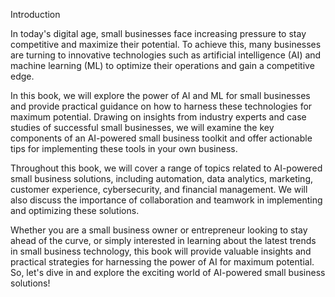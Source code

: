 Introduction

In today's digital age, small businesses face increasing pressure to stay competitive and maximize their potential. To achieve this, many businesses are turning to innovative technologies such as artificial intelligence (AI) and machine learning (ML) to optimize their operations and gain a competitive edge.

In this book, we will explore the power of AI and ML for small businesses and provide practical guidance on how to harness these technologies for maximum potential. Drawing on insights from industry experts and case studies of successful small businesses, we will examine the key components of an AI-powered small business toolkit and offer actionable tips for implementing these tools in your own business.

Throughout this book, we will cover a range of topics related to AI-powered small business solutions, including automation, data analytics, marketing, customer experience, cybersecurity, and financial management. We will also discuss the importance of collaboration and teamwork in implementing and optimizing these solutions.

Whether you are a small business owner or entrepreneur looking to stay ahead of the curve, or simply interested in learning about the latest trends in small business technology, this book will provide valuable insights and practical strategies for harnessing the power of AI for maximum potential. So, let's dive in and explore the exciting world of AI-powered small business solutions!


